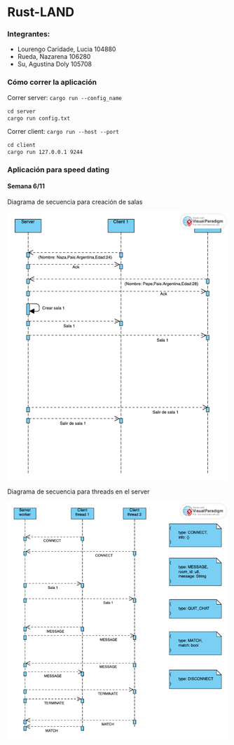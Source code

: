 # Rust-LAND
### Integrantes:
- Lourengo Caridade, Lucia 104880
- Rueda, Nazarena 106280
- Su, Agustina Doly 105708

### Cómo correr la aplicación

Correr server: `cargo run --config_name`

```
cd server
cargo run config.txt
```

Correr client: `cargo run --host --port`

```
cd client
cargo run 127.0.0.1 9244
```

### Aplicación para speed dating

#### Semana 6/11

Diagrama de secuencia para creación de salas

![rooms](avances/land-6_11-rooms.png)

Diagrama de secuencia para threads en el server

![threads](avances/land-6_11-server_threads.png)
